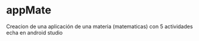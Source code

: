 # appMate
Creacion de una aplicación de una materia (matematicas) con 5 actividades echa en android studio
